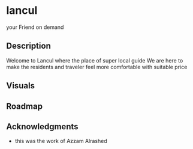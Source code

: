 # lancul

your Friend on demand

## Description

Welcome to Lancul where the place of super local guide We are here to make the residents and traveler feel more comfortable with suitable price

## Visuals

## Roadmap

## Acknowledgments

* this was the work of Azzam Alrashed
